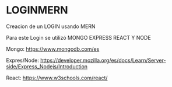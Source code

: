 # LOGINMERN
Creacion de un LOGIN usando MERN

Para este Login se utilizó MONGO EXPRESS REACT Y NODE

Mongo:
https://www.mongodb.com/es

Expres/Node:
https://developer.mozilla.org/es/docs/Learn/Server-side/Express_Nodejs/Introduction

React:
https://www.w3schools.com/react/

